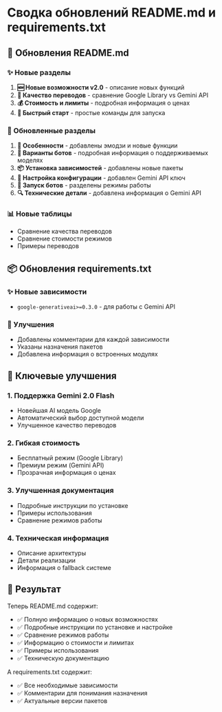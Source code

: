 # Сводка обновлений README.md и requirements.txt

## 📝 Обновления README.md

### ✨ Новые разделы
1. **🆕 Новые возможности v2.0** - описание новых функций
2. **🎯 Качество переводов** - сравнение Google Library vs Gemini API
3. **💰 Стоимость и лимиты** - подробная информация о ценах
4. **🚀 Быстрый старт** - простые команды для запуска

### 🔄 Обновленные разделы
1. **🌟 Особенности** - добавлены эмодзи и новые функции
2. **🤖 Варианты ботов** - подробная информация о поддерживаемых моделях
3. **📦 Установка зависимостей** - добавлены новые пакеты
4. **🔧 Настройка конфигурации** - добавлен Gemini API ключ
5. **🚀 Запуск ботов** - разделены режимы работы
6. **🔍 Технические детали** - добавлена информация о Gemini API

### 📊 Новые таблицы
- Сравнение качества переводов
- Сравнение стоимости режимов
- Примеры переводов

## 📦 Обновления requirements.txt

### ✨ Новые зависимости
- `google-generativeai>=0.3.0` - для работы с Gemini API

### 📝 Улучшения
- Добавлены комментарии для каждой зависимости
- Указаны назначения пакетов
- Добавлена информация о встроенных модулях

## 🎯 Ключевые улучшения

### 1. **Поддержка Gemini 2.0 Flash**
- Новейшая AI модель Google
- Автоматический выбор доступной модели
- Улучшенное качество переводов

### 2. **Гибкая стоимость**
- Бесплатный режим (Google Library)
- Премиум режим (Gemini API)
- Прозрачная информация о ценах

### 3. **Улучшенная документация**
- Подробные инструкции по установке
- Примеры использования
- Сравнение режимов работы

### 4. **Техническая информация**
- Описание архитектуры
- Детали реализации
- Информация о fallback системе

## 🚀 Результат

Теперь README.md содержит:
- ✅ Полную информацию о новых возможностях
- ✅ Подробные инструкции по установке и настройке
- ✅ Сравнение режимов работы
- ✅ Информацию о стоимости и лимитах
- ✅ Примеры использования
- ✅ Техническую документацию

А requirements.txt содержит:
- ✅ Все необходимые зависимости
- ✅ Комментарии для понимания назначения
- ✅ Актуальные версии пакетов

